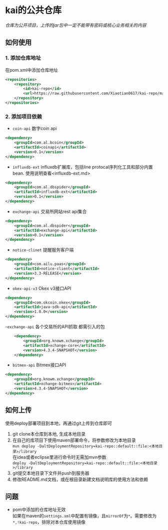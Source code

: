 # kai的公共仓库
_仓库为公开项目，上传的jar包中一定不能带有密码或核心业务相关的内容_

## 如何使用
### 1. 添加仓库地址
在pom.xml中添加仓库地址
```xml
<repositories>
    <repository>
        <id>kai-repo</id>
        <url>https://raw.githubusercontent.com/Xiaotian0617/kai-repo/master/library</url>
    </repository>
</repositories>
```

### 2. 添加项目依赖
- `coin-api` 数字coin api
```xml
<dependency>
    <groupId>com.al.bcoin</groupId>
    <artifactId>coinapi</artifactId>
    <version>0.1</version>
</dependency>
```

- `influxdb-ext` influxdb扩展库，包括line protocal序列化工具和部分内置bean. 使用说明查看<influxdb-ext.md>
```xml
<dependency>
    <groupId>com.al.dbspider</groupId>
    <artifactId>influxdb-ext</artifactId>
    <version>0.1</version>
</dependency>
```
- `exchange-api` 交易所网站rest api集合
```xml
<dependency>
    <groupId>com.al.dbspider</groupId>
    <artifactId>exchange-api</artifactId>
    <version>0.1</version>
</dependency>
```

- `notice-clinet` 提醒服务客户端
```xml
<dependency>
    <groupId>com.ailu.paas</groupId>
    <artifactId>notice-client</artifactId>
    <version>3.3-RELEASE</version>
</dependency>
```

- `okex-api-v3` Okex v3接口API
```xml
<dependency>
    <groupId>com.okcoin.okex</groupId>
    <artifactId>java-sdk-api</artifactId>
    <version>1.0.0</version>
</dependency>
```

-`exchange-api` 各个交易所的API抓取 都需引入的包
```xml
    <dependency>
        <groupId>org.knowm.xchange</groupId>
        <artifactId>xchange-core</artifactId>
        <version>4.3.4-SNAPSHOT</version>
    </dependency>
```

- `bitmex-api` Bitmex接口API
```xml
<dependency>
    <groupId>org.knowm.xchange</groupId>
    <artifactId>xchange-bitmex</artifactId>
    <version>4.3.4-SNAPSHOT</version>
</dependency>
```

## 如何上传
使用deploy部署项目到本地，再通过git上传到仓库即可
1. git clone本仓库到本地, 生成本地目录
2. 在自己的库项目下使用maven部署命令，将参数修改为本地目录  
   `mvn deploy -DaltDeploymentRepository=kai-repo::default::file:<本地目录>/library`  
   在idea或者eclipse里进行命令时无需加mvn参数  
   `deploy -DaltDeploymentRepository=kai-repo::default::file:<本地目录>/library`
3. git提交本地目录下文件并push到服务器
4. 修改README.md文档，或在根目录新建文档说明库的使用方法和依赖

## 问题
- pom中添加的仓库地址无效  
  如果在maven的`settings.xml`中配置有镜像，且`mirrorOf`为`*`。需要修改为`*,!kai-repo`，排除对本仓库使用镜像
